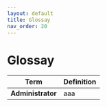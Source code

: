 ```yaml
---
layout: default
title: Glossay
nav_order: 20
---
```


# Glossay
| Term | Definition |
| ------ | ------------- |
| **Administrator** | aaa |
